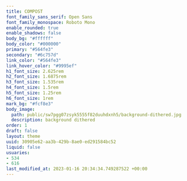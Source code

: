 ```yaml
---
title: COMPOST
font_family_sans_serif: Open Sans
font_family_monospace: Roboto Mono
enable_rounded: true
enable_shadows: false
body_bg: "#ffffff"
body_color: "#000000"
primary: "#564fe3"
secondary: "#6c757d"
link_color: "#564fe3"
link_hover_color: "#9995ef"
h1_font_size: 2.625rem
h2_font_size: 1.6875rem
h3_font_size: 1.535rem
h4_font_size: 1.5rem
h5_font_size: 1.25rem
h6_font_size: 1rem
mark_bg: "#fcf8e3"
body_image:
  path: public/sw7pgg07zsyk5555f82duuhdxnh5/background-dithered.jpg
  description: background dithered
order: 1
draft: false
layout: theme
uuid: 30905e62-aa3b-429b-8ae0-ed291584bc52
liquid: false
usuaries:
- 534
- 616
last_modified_at: 2023-01-16 20:34:34.749287522 +00:00
---
```


